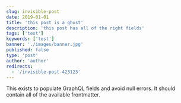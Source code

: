 ```yaml
---
slug: invisible-post
date: 2019-01-01
title: 'this post is a ghost'
description: 'this post has all of the right fields'
tags: ['test']
keywords: ['test']
banner: './images/banner.jpg'
published: false
type: 'post'
author: 'author'
redirects:
  - '/invisible-post-423123'
---
```


This exists to populate GraphQL fields and avoid null errors. It should contain all of the available frontmatter.
